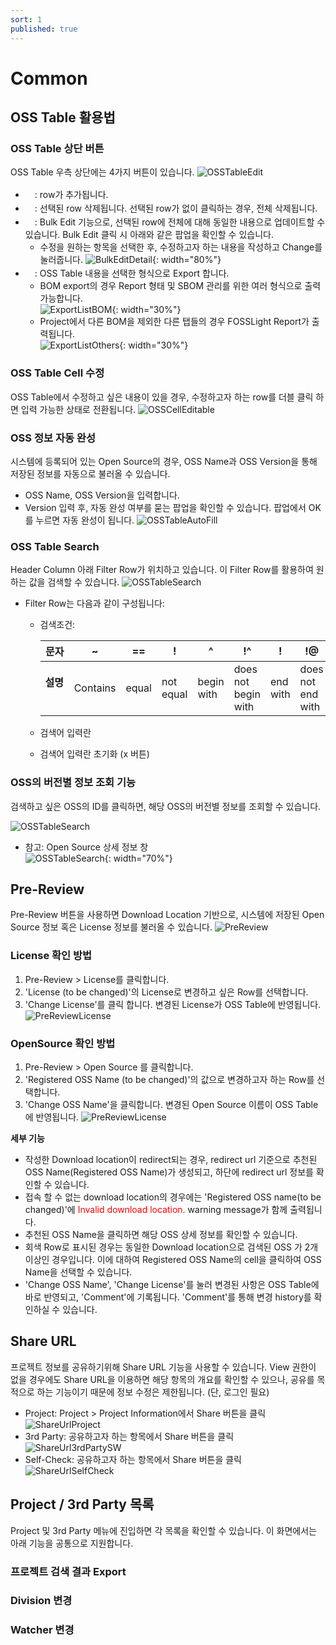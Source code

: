 ```yaml
---
sort: 1
published: true
---
```

# Common

## OSS Table 활용법
### OSS Table 상단 버튼
OSS Table 우측 상단에는 4가지 버튼이 있습니다.
  ![OSSTableEdit](images/1_0_oss_table_edit.png)
- <img src="images/1_0_0_plus.png" width="15" height="18" />: row가 추가됩니다.
- <img src="images/1_0_1_trash_can.png" width="15" height="18" />: 선택된 row 삭제됩니다. 선택된 row가 없이 클릭하는 경우, 전체 삭제됩니다.
- <img src="images/1_0_2_bulk_edit.png" width="15" height="18" />: Bulk Edit 기능으로, 선택된 row에 전체에 대해 동일한 내용으로 업데이트할 수 있습니다. Bulk Edit 클릭 시 아래와 같은 팝업을 확인할 수 있습니다.
  - 수정을 원하는 항목을 선택한 후, 수정하고자 하는 내용을 작성하고 Change를 눌러줍니다.
    ![BulkEditDetail](images/1_0_2_bulk_edit_detail.png){: width="80%"}
- <img src="images/1_0_3_download.png" width="15" height="18" />: OSS Table 내용을 선택한 형식으로 Export 합니다.
  - BOM export의 경우 Report 형태 및 SBOM 관리를 위한 여러 형식으로 출력 가능합니다.<br/>
    ![ExportListBOM](images/1_0_3_export_popup_2.png){: width="30%"}
  - Project에서 다른 BOM을 제외한 다른 탭들의 경우 FOSSLight Report가 출력됩니다.<br/>
    ![ExportListOthers](images/1_0_3_export_popup_1.png){: width="30%"}
     
### OSS Table Cell 수정
OSS Table에서 수정하고 싶은 내용이 있을 경우, 수정하고자 하는 row를 더블 클릭 하면 입력 가능한 상태로 전환됩니다.
![OSSCellEditable](images/1_1_oss_cell_editable.png)

### OSS 정보 자동 완성
시스템에 등록되어 있는 Open Source의 경우, OSS Name과 OSS Version을 통해 저장된 정보를 자동으로 불러올 수 있습니다.
- OSS Name, OSS Version을 입력합니다.
- Version 입력 후, 자동 완성 여부를 묻는 팝업을 확인할 수 있습니다. 팝업에서 OK를 누르면 자동 완성이 됩니다.
![OSSTableAutoFill](images/1_2_oss_table_autofill.png)

### OSS Table Search
Header Column 아래 Filter Row가 위치하고 있습니다. 이 Filter Row를 활용하여 원하는 값을 검색할 수 있습니다.
![OSSTableSearch](images/1_3_oss_table_search.png)
- Filter Row는 다음과 같이 구성됩니다:
  - 검색조건:

    | **문자**                                             | ~        | ==    | !         | ^          | !^                  | !        | !@                | !~               |
    |----------------------------------------------------|----------|-------|-----------|------------|---------------------|----------|-------------------|------------------|
    | **설명**  <br/>&nbsp;&nbsp;&nbsp;&nbsp;&nbsp;&nbsp;&nbsp; | Contains | equal | not equal | begin with | does not begin with | end with | does not end with | does not contain |
  - 검색어 입력란
  - 검색어 입력란 초기화 (x 버튼)


### OSS의 버전별 정보 조회 기능
검색하고 싶은 OSS의 ID를 클릭하면, 해당 OSS의 버전별 정보를 조회할 수 있습니다.

![OSSTableSearch](images/1_4_oss_version_detail.png)

- 참고: Open Source 상세 정보 창<br/>
  ![OSSTableSearch](images/1_4_oss_version_detail_popup.png){: width="70%"}


## Pre-Review
Pre-Review 버튼을 사용하면 Download Location 기반으로, 시스템에 저장된 Open Source 정보 혹은 License 정보를 불러올 수 있습니다.
![PreReview](images/2_0_pre_review.png)

### License 확인 방법
1. Pre-Review > License를 클릭합니다.
2. 'License (to be changed)'의 License로 변경하고 싶은 Row를 선택합니다.
3. 'Change License'를 클릭 합니다. 변경된 License가 OSS Table에 반영됩니다.
![PreReviewLicense](images/2_1_pre_review_license.png)

### OpenSource 확인 방법
1. Pre-Review > Open Source 를 클릭합니다.
2. 'Registered OSS Name (to be changed)'의 값으로 변경하고자 하는 Row를 선택합니다.
3. 'Change OSS Name'을 클릭합니다. 변경된 Open Source 이름이 OSS Table에 반영됩니다.
![PreReviewLicense](images/2_1_pre_review_opensource.png)

**세부 기능**
- 작성한 Download location이 redirect되는 경우, redirect url 기준으로 추천된 OSS Name(Registered OSS Name)가 생성되고,
  하단에 redirect url 정보를 확인할 수 있습니다.
- 접속 할 수 없는 download location의 경우에는 'Registered OSS name(to be changed)'에 
  <span style="color:red">Invalid download location.</span> warning message가 함께 출력됩니다.
- 추천된 OSS Name을 클릭하면 해당 OSS 상세 정보를 확인할 수 있습니다.
- 회색 Row로 표시된 경우는 동일한 Download location으로 검색된 OSS 가 2개 이상인 경우입니다.
  이에 대하여 Registered OSS Name의 cell을 클릭하여 OSS Name을 선택할 수 있습니다.
- 'Change OSS Name', 'Change License'를 눌러 변경된 사항은 OSS Table에 바로 반영되고, 
  'Comment'에 기록됩니다. 'Comment'를 통해 변경 history를 확인하실 수 있습니다.



## Share URL
프로젝트 정보를 공유하기위해 Share URL 기능을 사용할 수 있습니다.
View 권한이 없을 경우에도 Share URL을 이용하면 해당 항목의 개요를 확인할 수 있으나,
공유를 목적으로 하는 기능이기 때문에 정보 수정은 제한됩니다. (단, 로그인 필요)
- Project: Project > Project Information에서 Share 버튼을 클릭
  ![ShareUrlProject](images/3_1_share_url_project.png)
- 3rd Party: 공유하고자 하는 항목에서 Share 버튼을 클릭
  ![ShareUrl3rdPartySW](images/3_2_share_url_3rd_party.png)
- Self-Check: 공유하고자 하는 항목에서 Share 버튼을 클릭
![ShareUrlSelfCheck](images/3_3_share_url_self_check.png)



## Project / 3rd Party 목록
Project 및 3rd Party 메뉴에 진입하면 각 목록을 확인할 수 있습니다.
이 화면에서는 아래 기능을 공통으로 지원합니다.

### 프로젝트 검색 결과 Export
### Division 변경
### Watcher 변경
